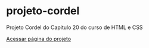 # projeto-cordel
 Projeto Cordel do Capitulo 20 do curso de HTML e CSS

<a target="_blank" rel="next" href="https://pedrohtelles.github.io/projeto-cordel/">Acessar página do projeto</a>